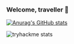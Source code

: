 ### Welcome, traveller 👋

[![Anurag's GitHub stats](https://github-readme-stats.vercel.app/api?username=aeskerminen)](https://github.com/anuraghazra/github-readme-stats)

![tryhackme stats](https://tryhackme-badges.s3.amazonaws.com/aeskerm.png)
